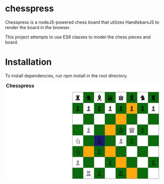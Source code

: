 # chesspress

Chesspress is a nodeJS-powered chess board that utilizes HandlebarsJS to render the board in the browser.

This project attempts to use ES6 classes to model the chess pieces and board.

# Installation
To install dependencies, run npm install in the root directory.

![alt tag](images/chesspress.PNG)